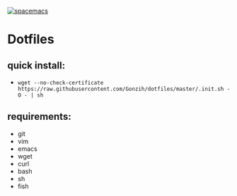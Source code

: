 [![spacemacs](https://cdn.rawgit.com/syl20bnr/spacemacs/442d025779da2f62fc86c2082703697714db6514/assets/spacemacs-badge.svg)](https://github.com/syl20bnr/spacemacs)

# Dotfiles

## quick install:
  * `wget --no-check-certificate https://raw.githubusercontent.com/Gonzih/dotfiles/master/.init.sh -O - | sh`

## requirements:
  * git
  * vim
  * emacs
  * wget
  * curl
  * bash
  * sh
  * fish
